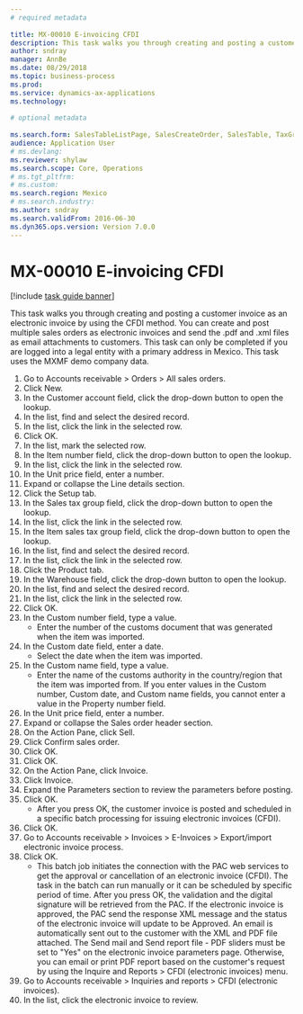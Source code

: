 ```yaml
--- 
# required metadata 
 
title: MX-00010 E-invoicing CFDI
description: This task walks you through creating and posting a customer invoice as an electronic invoice by using the CFDI method. 
author: sndray
manager: AnnBe 
ms.date: 08/29/2018
ms.topic: business-process 
ms.prod:  
ms.service: dynamics-ax-applications 
ms.technology:  
 
# optional metadata 
 
ms.search.form: SalesTableListPage, SalesCreateOrder, SalesTable, TaxGroupLookup, InventLocationIdLookup, SalesEditLines,  EInvoiceCFDIJournal_AR   
audience: Application User 
# ms.devlang:  
ms.reviewer: shylaw
ms.search.scope: Core, Operations 
# ms.tgt_pltfrm:  
# ms.custom:  
ms.search.region: Mexico
# ms.search.industry: 
ms.author: sndray
ms.search.validFrom: 2016-06-30 
ms.dyn365.ops.version: Version 7.0.0 
---
```

# MX-00010 E-invoicing CFDI

[!include [task guide banner](../../includes/task-guide-banner.md)]

This task walks you through creating and posting a customer invoice as an electronic invoice by using the CFDI method. You can create and post multiple sales orders as electronic invoices and send the .pdf and .xml files as email attachments to customers. This task can only be completed if you are logged into a legal entity with a primary address in Mexico. This task uses the MXMF demo company data.

1. Go to Accounts receivable > Orders > All sales orders.
2. Click New.
3. In the Customer account field, click the drop-down button to open the lookup.
4. In the list, find and select the desired record.
5. In the list, click the link in the selected row.
6. Click OK.
7. In the list, mark the selected row.
8. In the Item number field, click the drop-down button to open the lookup.
9. In the list, click the link in the selected row.
10. In the Unit price field, enter a number.
11. Expand or collapse the Line details section.
12. Click the Setup tab.
13. In the Sales tax group field, click the drop-down button to open the lookup.
14. In the list, click the link in the selected row.
15. In the Item sales tax group field, click the drop-down button to open the lookup.
16. In the list, find and select the desired record.
17. In the list, click the link in the selected row.
18. Click the Product tab.
19. In the Warehouse field, click the drop-down button to open the lookup.
20. In the list, find and select the desired record.
21. In the list, click the link in the selected row.
22. Click OK.
23. In the Custom number field, type a value.
    * Enter the number of the customs document that was generated when the item was imported.  
24. In the Custom date field, enter a date.
    * Select the date when the item was imported.  
25. In the Custom name field, type a value.
    * Enter the name of the customs authority in the country/region that the item was imported from.  If you enter values in the Custom number, Custom date, and Custom name fields, you cannot enter a value in the Property number field.  
26. In the Unit price field, enter a number.
27. Expand or collapse the Sales order header section.
28. On the Action Pane, click Sell.
29. Click Confirm sales order.
30. Click OK.
31. Click OK.
32. On the Action Pane, click Invoice.
33. Click Invoice.
34. Expand the Parameters section to review the parameters before posting.
35. Click OK.
    * After you press OK, the customer invoice is posted and scheduled in a specific batch processing for issuing electronic invoices (CFDI).  
36. Click OK.
37. Go to Accounts receivable > Invoices > E-Invoices > Export/import electronic invoice process.
38. Click OK.
    * This batch job initiates the connection with the PAC web services to get the approval or cancellation of an electronic invoice (CFDI). The task in the batch can run manually or it can be scheduled by specific period of time.   	After you press OK, the validation and the digital signature will be retrieved from the PAC. If the electronic invoice is approved,  the PAC send the response XML message and the status of the electronic invoice will update to be Approved. An email is automatically sent out to the customer with the XML and PDF file attached. The Send mail and Send report file - PDF sliders must be set to "Yes" on the electronic invoice parameters page. Otherwise, you can email or print PDF report based on the customer's request by using the Inquire and Reports > CFDI (electronic invoices) menu.  
39. Go to Accounts receivable > Inquiries and reports > CFDI (electronic invoices).
40. In the list, click the electronic invoice to review.

